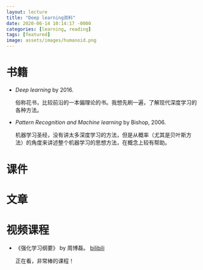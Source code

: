 ```yaml
---
layout: lecture
title: "Deep learning资料"
date: 2020-06-14 10:14:17 -0000
categories: [learning, reading]
tags: [featured]
image: assets/images/humanoid.png
---
```


# 书籍
- *Deep learning*  by 2016.
  
  俗称花书，比较前沿的一本偏理论的书。我想先刷一遍，了解现代深度学习的各种方法。

- *Pattern Recognition and Machine learning* by Bishop, 2006.
  
  机器学习圣经，没有讲太多深度学习的方法，但是从概率（尤其是贝叶斯方法）的角度来讲述整个机器学习的思想方法，在概念上较有帮助。


# 课件

# 文章

# 视频课程
- 《强化学习纲要》 by 周博磊。
  [bilibili](https://www.bilibili.com/video/BV1LE411G7Xj)

  正在看，非常棒的课程！